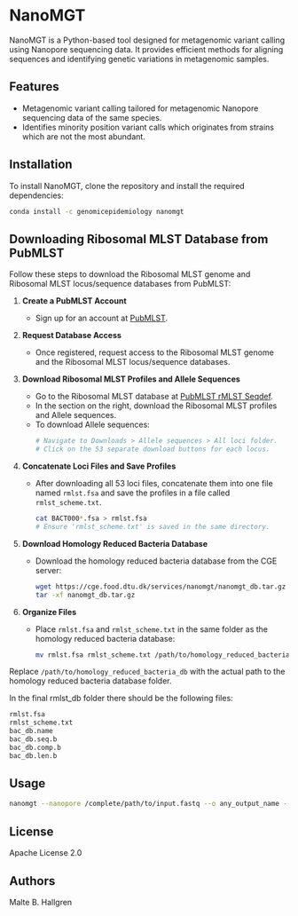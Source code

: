# NanoMGT

NanoMGT is a Python-based tool designed for metagenomic variant calling using Nanopore sequencing data. It provides efficient methods for aligning sequences and identifying genetic variations in metagenomic samples.

## Features

- Metagenomic variant calling tailored for metagenomic Nanopore sequencing data of the same species.
- Identifies minority position variant calls which originates from strains which are not the most abundant.

## Installation

To install NanoMGT, clone the repository and install the required dependencies:

```bash
conda install -c genomicepidemiology nanomgt
```

## Downloading Ribosomal MLST Database from PubMLST

Follow these steps to download the Ribosomal MLST genome and Ribosomal MLST locus/sequence databases from PubMLST:

1. **Create a PubMLST Account**
   - Sign up for an account at [PubMLST](https://pubmlst.org/).

2. **Request Database Access**
   - Once registered, request access to the Ribosomal MLST genome and the Ribosomal MLST locus/sequence databases.

3. **Download Ribosomal MLST Profiles and Allele Sequences**
   - Go to the Ribosomal MLST database at [PubMLST rMLST Seqdef](https://pubmlst.org/bigsdb?db=pubmlst_rmlst_seqdef).
   - In the section on the right, download the Ribosomal MLST profiles and Allele sequences.
   - To download Allele sequences:
     ```bash
     # Navigate to Downloads > Allele sequences > All loci folder.
     # Click on the 53 separate download buttons for each locus.
     ```

4. **Concatenate Loci Files and Save Profiles**
   - After downloading all 53 loci files, concatenate them into one file named `rmlst.fsa` and save the profiles in a file called `rmlst_scheme.txt`.
     ```bash
     cat BACT000*.fsa > rmlst.fsa
     # Ensure 'rmlst_scheme.txt' is saved in the same directory.
     ```

5. **Download Homology Reduced Bacteria Database**
   - Download the homology reduced bacteria database from the CGE server:
     ```bash
     wget https://cge.food.dtu.dk/services/nanomgt/nanomgt_db.tar.gz
     tar -xf nanomgt_db.tar.gz
     ```

6. **Organize Files**
   - Place `rmlst.fsa` and `rmlst_scheme.txt` in the same folder as the homology reduced bacteria database:
     ```bash
     mv rmlst.fsa rmlst_scheme.txt /path/to/homology_reduced_bacteria_db
     ```

Replace `/path/to/homology_reduced_bacteria_db` with the actual path to the homology reduced bacteria database folder.

In the final rmlst_db folder there should be the following files:

```bash
rmlst.fsa
rmlst_scheme.txt
bac_db.name
bac_db.seq.b
bac_db.comp.b
bac_db.len.b
```

## Usage

```bash
nanomgt --nanopore /complete/path/to/input.fastq --o any_output_name --threads <int, default:4> --maf <float, default:0.05> --db_dir /path/to/database_as_described_above/
```

## License

Apache License 2.0

## Authors
Malte B. Hallgren
